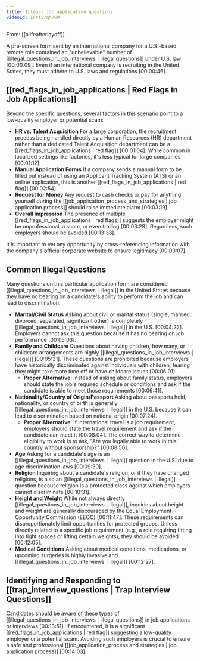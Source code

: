 ```yaml
---
title: Illegal job application questions
videoId: IFtfi7qh76M
---
```


From: [[alifeafterlayoff]] <br/> 

A pre-screen form sent by an international company for a U.S.-based remote role contained an "unbelievable" number of [[illegal_questions_in_job_interviews | illegal questions]] under U.S. law <a class="yt-timestamp" data-t="00:00:09">[00:00:09]</a>. Even if an international company is recruiting in the United States, they must adhere to U.S. laws and regulations <a class="yt-timestamp" data-t="00:00:46">[00:00:46]</a>.

## [[red_flags_in_job_applications | Red Flags in Job Applications]]

Beyond the specific questions, several factors in this scenario point to a low-quality employer or potential scam:

*   **HR vs. Talent Acquisition** For a large corporation, the recruitment process being handled directly by a Human Resources (HR) department rather than a dedicated Talent Acquisition department can be a [[red_flags_in_job_applications | red flag]] <a class="yt-timestamp" data-t="00:01:04">[00:01:04]</a>. While common in localized settings like factories, it's less typical for large companies <a class="yt-timestamp" data-t="00:01:12">[00:01:12]</a>.
*   **Manual Application Forms** If a company sends a manual form to be filled out instead of using an Applicant Tracking System (ATS) or an online application, this is another [[red_flags_in_job_applications | red flag]] <a class="yt-timestamp" data-t="00:02:54">[00:02:54]</a>.
*   **Request for Money** Any request to cash checks or pay for anything yourself during the [[job_application_process_and_strategies | job application process]] should raise immediate alarm <a class="yt-timestamp" data-t="00:03:19">[00:03:19]</a>.
*   **Overall Impression** The presence of multiple [[red_flags_in_job_applications | red flags]] suggests the employer might be unprofessional, a scam, or even trolling <a class="yt-timestamp" data-t="00:03:28">[00:03:28]</a>. Regardless, such employers should be avoided <a class="yt-timestamp" data-t="00:13:33">[00:13:33]</a>.

It is important to vet any opportunity by cross-referencing information with the company's official corporate website to ensure legitimacy <a class="yt-timestamp" data-t="00:03:07">[00:03:07]</a>.

## Common Illegal Questions

Many questions on this particular application form are considered [[illegal_questions_in_job_interviews | illegal]] in the United States because they have no bearing on a candidate's ability to perform the job and can lead to discrimination.

*   **Marital/Civil Status** Asking about civil or marital status (single, married, divorced, separated, significant other) is completely [[illegal_questions_in_job_interviews | illegal]] in the U.S. <a class="yt-timestamp" data-t="00:04:22">[00:04:22]</a>. Employers cannot ask this question because it has no bearing on job performance <a class="yt-timestamp" data-t="00:05:03">[00:05:03]</a>.
*   **Family and Childcare** Questions about having children, how many, or childcare arrangements are highly [[illegal_questions_in_job_interviews | illegal]] <a class="yt-timestamp" data-t="00:05:31">[00:05:31]</a>. These questions are prohibited because employers have historically discriminated against individuals with children, fearing they might take more time off or have childcare issues <a class="yt-timestamp" data-t="00:06:01">[00:06:01]</a>.
    *   **Proper Alternative**: Instead of asking about family status, employers should state the job's required schedule or conditions and ask if the candidate is able to meet those requirements <a class="yt-timestamp" data-t="00:06:41">[00:06:41]</a>.
*   **Nationality/Country of Origin/Passport** Asking about passports held, nationality, or country of birth is generally [[illegal_questions_in_job_interviews | illegal]] in the U.S. because it can lead to discrimination based on national origin <a class="yt-timestamp" data-t="00:07:24">[00:07:24]</a>.
    *   **Proper Alternative**: If international travel is a job requirement, employers should state the travel requirement and ask if the candidate can meet it <a class="yt-timestamp" data-t="00:08:04">[00:08:04]</a>. The correct way to determine eligibility to work is to ask, "Are you legally able to work in this country without sponsorship?" <a class="yt-timestamp" data-t="00:08:56">[00:08:56]</a>.
*   **Age** Asking for a candidate's age is an [[illegal_questions_in_job_interviews | illegal]] question in the U.S. due to age discrimination laws <a class="yt-timestamp" data-t="00:09:30">[00:09:30]</a>.
*   **Religion** Inquiring about a candidate's religion, or if they have changed religions, is also an [[illegal_questions_in_job_interviews | illegal]] question because religion is a protected class against which employers cannot discriminate <a class="yt-timestamp" data-t="00:10:31">[00:10:31]</a>.
*   **Height and Weight** While not always directly [[illegal_questions_in_job_interviews | illegal]], inquiries about height and weight are generally discouraged by the Equal Employment Opportunity Commission (EEOC) <a class="yt-timestamp" data-t="00:11:47">[00:11:47]</a>. These requirements can disproportionately limit opportunities for protected groups. Unless directly related to a specific job requirement (e.g., a role requiring fitting into tight spaces or lifting certain weights), they should be avoided <a class="yt-timestamp" data-t="00:12:05">[00:12:05]</a>.
*   **Medical Conditions** Asking about medical conditions, medications, or upcoming surgeries is highly invasive and [[illegal_questions_in_job_interviews | illegal]] <a class="yt-timestamp" data-t="00:12:27">[00:12:27]</a>.

## Identifying and Responding to [[trap_interview_questions | Trap Interview Questions]]

Candidates should be aware of these types of [[illegal_questions_in_job_interviews | illegal questions]] in job applications or interviews <a class="yt-timestamp" data-t="00:13:51">[00:13:51]</a>. If encountered, it is a significant [[red_flags_in_job_applications | red flag]] suggesting a low-quality employer or a potential scam. Avoiding such employers is crucial to ensure a safe and professional [[job_application_process and strategies | job application process]] <a class="yt-timestamp" data-t="00:14:03">[00:14:03]</a>.